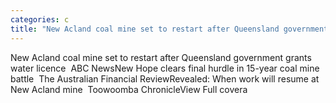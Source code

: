 ```yaml
---
categories: c
title: "New Acland coal mine set to restart after Queensland government grants water licence  ABC News"
---
```

New Acland coal mine set to restart after Queensland government grants water licence&nbsp;&nbsp;ABC NewsNew Hope clears final hurdle in 15-year coal mine battle&nbsp;&nbsp;The Australian Financial ReviewRevealed: When work will resume at New Acland mine&nbsp;&nbsp;Toowoomba ChronicleView Full covera